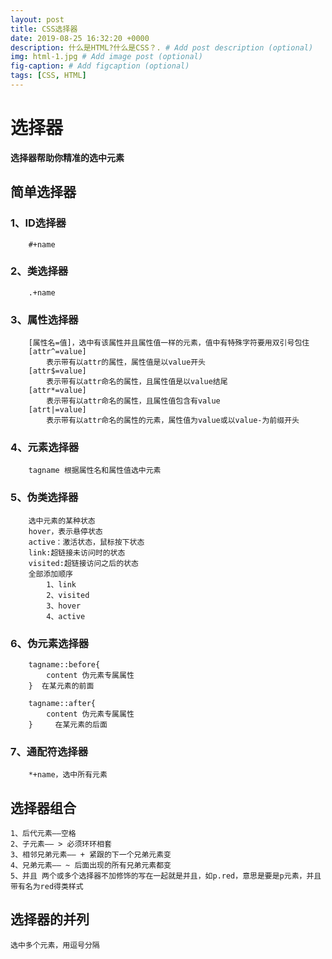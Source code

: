 ```yaml
---
layout: post
title: CSS选择器
date: 2019-08-25 16:32:20 +0000
description: 什么是HTML?什么是CSS？. # Add post description (optional)
img: html-1.jpg # Add image post (optional)
fig-caption: # Add figcaption (optional)
tags: [CSS, HTML]
---
```

# 选择器

**选择器帮助你精准的选中元素**

## 简单选择器

### 1、ID选择器

        #+name

### 2、类选择器

        .+name

### 3、属性选择器

        [属性名=值]，选中有该属性并且属性值一样的元素，值中有特殊字符要用双引号包住
        [attr^=value]
            表示带有以attr的属性，属性值是以value开头
        [attr$=value]
            表示带有以attr命名的属性，且属性值是以value结尾
        [attr*=value]
            表示带有以attr命名的属性，且属性值包含有value
        [atrt|=value]
            表示带有以attr命名的属性的元素，属性值为value或以value-为前缀开头

### 4、元素选择器

        tagname 根据属性名和属性值选中元素

### 5、伪类选择器

        选中元素的某种状态
        hover，表示悬停状态
        active：激活状态，鼠标按下状态
        link:超链接未访问时的状态
        visited:超链接访问之后的状态
        全部添加顺序
            1、link
            2、visited
            3、hover
            4、active

### 6、伪元素选择器

        tagname::before{
            content 伪元素专属属性
        }  在某元素的前面

        tagname::after{
            content 伪元素专属属性
        }     在某元素的后面
            
### 7、通配符选择器

        *+name，选中所有元素

## 选择器组合

    1、后代元素——空格
    2、子元素—— > 必须环环相套
    3、相邻兄弟元素—— + 紧跟的下一个兄弟元素变
    4、兄弟元素—— ~ 后面出现的所有兄弟元素都变
    5、并且 两个或多个选择器不加修饰的写在一起就是并且，如p.red，意思是要是p元素，并且带有名为red得类样式

## 选择器的并列

    选中多个元素，用逗号分隔